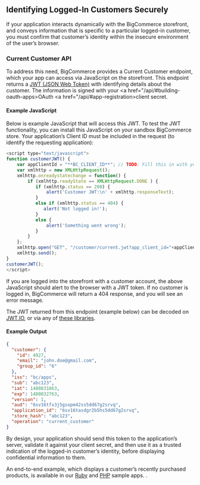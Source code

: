 ## <span class="jumptarget"> Identifying Logged-In Customers Securely </span>

If your application interacts dynamically with the BigCommerce storefront, and conveys information that is specific to a particular logged-in customer, you must confirm that customer’s identity within the insecure environment of the user’s browser.### <span class="jumptarget"> Current Customer API </span>
To address this need, BigCommerce provides a Current Customer endpoint, which your app can access via JavaScript on the storefront. This endpoint returns a <a href="https://jwt.io/" target="_blank">JWT (JSON Web Token)</a> with identifying details about the customer. The information is signed with your <a href="/api/#building-oauth-apps>OAuth </a> <a href="/api/#app-registration>client secret</a>.#### <span class="jumptarget"> Example JavaScript </span>Below is example JavaScript that will access this JWT. To test the JWT functionality, you can install this JavaScript on your sandbox BigCommerce store. Your application’s Client ID must be included in the request (to identify the requesting application):```javascript<script type="text/javascript">function customerJWT() {      var appClientId = "**BC_CLIENT_ID**"; // TODO: Fill this in with your app's client ID    var xmlhttp = new XMLHttpRequest();    xmlhttp.onreadystatechange = function() {        if (xmlhttp.readyState == XMLHttpRequest.DONE ) {           if (xmlhttp.status == 200) {               alert('Customer JWT:\n' + xmlhttp.responseText);           }           else if (xmlhttp.status == 404) {              alert('Not logged in!');           }           else {               alert('Something went wrong');           }        }    };    xmlhttp.open("GET", "/customer/current.jwt?app_client_id="+appClientId, true);    xmlhttp.send();}customerJWT();</script>```If you are logged into the storefront with a customer account, the above JavaScript should alert to the browser with a JWT token. If no customer is logged in, BigCommerce will return a 404 response, and you will see an error message.The JWT returned from this endpoint (example below) can be decoded on <a href="https://jwt.io/" target="_blank">JWT.IO</a>, or via any of <a href="https://jwt.io/#libraries-io" target="_blank"> these libraries</a>. #### <span class="jumptarget"> Example Output </span>```json{  "customer": {    "id": 4927,    "email": "john.doe@gmail.com",    "group_id": "6"  },  "iss": "bc/apps",  "sub": "abc123",  "iat": 1480831863,  "exp": 1480832763,  "version": 1,  "aud": "6sv16tfx3j5gsopm42ss5dd67g2srvq",  "application_id": "6sv16tasdgr2b5hs5dd67g2srvq",  "store_hash": "abc123",  "operation": "current_customer"}
```By design, your application should send this token to the application’s server, validate it against your client secret, and then use it as a trusted indication of the logged-in customer’s identity, before displaying confidential information to them.An end-to-end example, which displays a customer’s recently purchased products, is available in our <a href="https://github.com/bigcommerce/hello-world-app-ruby-sinatra/" target="_blank">Ruby</a> and <a href="https://github.com/bigcommerce/hello-world-app-php-silex/" target="_blank">PHP</a> sample apps. .